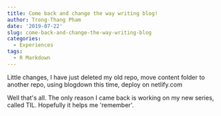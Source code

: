 ```yaml
---
title: Come back and change the way writing blog!
author: Trong-Thang Pham
date: '2019-07-22'
slug: come-back-and-change-the-way-writing-blog
categories:
  - Experiences
tags:
  - R Markdown
---
```

Little changes, I have just deleted my old repo, move content folder to another repo, using blogdown this time, deploy on netlify.com 

Well that's all. 
The only reason I came back is working on my new series, called TIL. Hopefully it helps me 'remember'.
